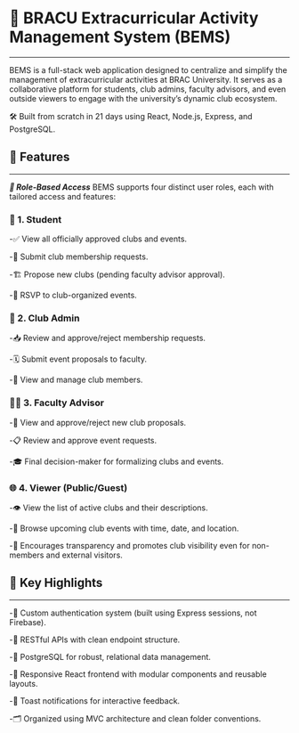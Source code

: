 # **🚀 BRACU Extracurricular Activity Management System (BEMS)**
---
BEMS is a full-stack web application designed to centralize and simplify the management of extracurricular activities at BRAC University. It serves as a collaborative platform for students, club admins, faculty advisors, and even outside viewers to engage with the university’s dynamic club ecosystem.

🛠️ Built from scratch in 21 days using React, Node.js, Express, and PostgreSQL.

## **📌 Features**
---
***🔐 Role-Based Access***
BEMS supports four distinct user roles, each with tailored access and features:

### **👤 1. Student**
  -✅ View all officially approved clubs and events.

  -📝 Submit club membership requests.

  -🏗️ Propose new clubs (pending faculty advisor approval).

  -📆 RSVP to club-organized events.

### **🏢 2. Club Admin**
  -📥 Review and approve/reject membership requests.

  -🗓️ Submit event proposals to faculty.

  -👥 View and manage club members.

### **👨‍🏫 3. Faculty Advisor**
  -🔎 View and approve/reject new club proposals.

  -📋 Review and approve event requests.

  -🎓 Final decision-maker for formalizing clubs and events.

### **🌐 4. Viewer (Public/Guest)**
  -👁️ View the list of active clubs and their descriptions.

  -📅 Browse upcoming club events with time, date, and location.

  -🙌 Encourages transparency and promotes club visibility even for non-members and external visitors.

## **🧩 Key Highlights**
---
  -🎯 Custom authentication system (built using Express sessions, not Firebase).

  -📡 RESTful APIs with clean endpoint structure.

  -💾 PostgreSQL for robust, relational data management.

  -🎨 Responsive React frontend with modular components and reusable layouts.

  -🔔 Toast notifications for interactive feedback.

  -🗂️ Organized using MVC architecture and clean folder conventions.
